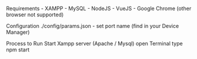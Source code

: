 Requirements
    - XAMPP
    - MySQL
    - NodeJS
    - VueJS
    - Google Chrome (other browser not supported)

Configuration
    ./config/params.json - set port name (find in your Device Manager)

Process to Run
    Start Xampp server (Apache / Mysql)
    open Terminal
    type npm start